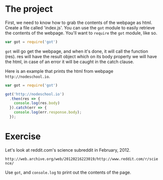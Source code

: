 # The project

First, we need to know how to grab the contents of the webpage as html. Create a file called 'index.js'. You can use the `got` module to easily retrieve the contents of the webpage. You'll want to `require` the `got` module, like so.

```js
var got = require('got')
```

`got` will go get the webpage, and when it's done, it will call the function (res). res will have the result object which on its body property we will have the html, in case of an error it will be caught in the catch clause.

Here is an example that prints the html from webpage `http://nodeschool.io`.

```js
var got = require('got')

got('http://nodeschool.io')
  .then(res => {
    console.log(res.body)
  }).catch(err => {
    console.log(err.response.body);
  });
```

# Exercise

Let's look at reddit.com's science subreddit in February, 2012.

`http://web.archive.org/web/20120216223019/http://www.reddit.com/r/science/`

Use `got`, and `console.log` to print out the contents of the page.
